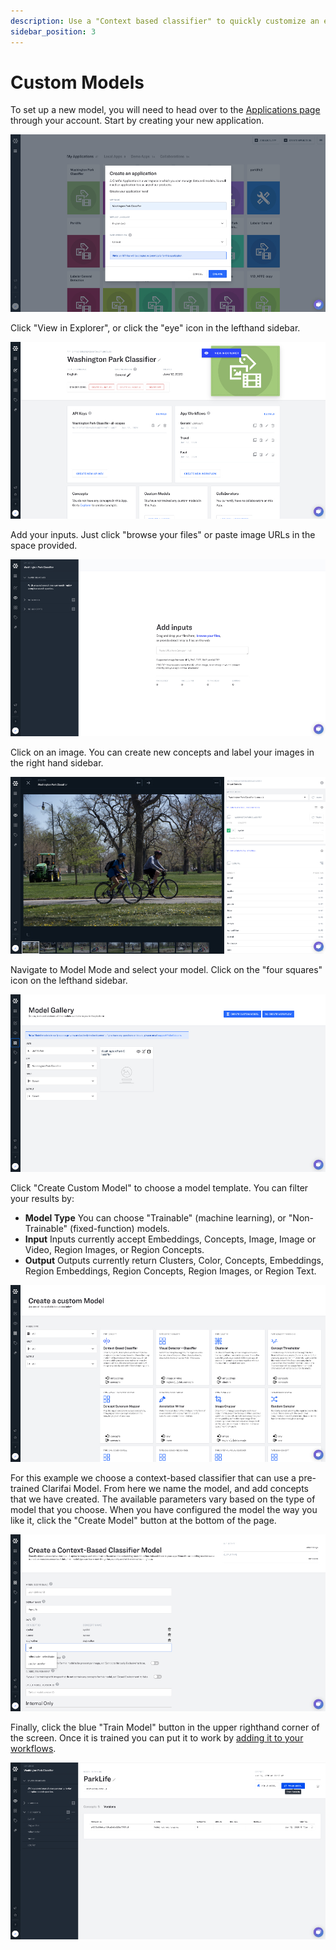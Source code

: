 ```yaml
---
description: Use a "Context based classifier" to quickly customize an existing model.
sidebar_position: 3
---
```


# Custom Models

To set up a new model, you will need to head over to the [Applications page](https://portal.clarifai.com/apps) through your account. Start by creating your new application.

![](/img/create_an_application.jpg)

Click "View in Explorer", or click the "eye" icon in the lefthand sidebar.

![](/img/view_in_explorer.jpg)

Add your inputs. Just click "browse your files" or paste image URLs in the space provided.

![](/img/Add_inputs2.jpg)

Click on an image. You can create new concepts and label your images in the right hand sidebar.

![](/img/create_concepts_and_label.jpg)

Navigate to Model Mode and select your model. Click on the "four squares" icon on the lefthand sidebar.

![](/img/model_gallery.jpg)

Click "Create Custom Model" to choose a model template. You can filter your results by:

* **Model Type** You can choose "Trainable" \(machine learning\), or "Non-Trainable" \(fixed-function\) models.
* **Input** Inputs currently accept Embeddings, Concepts, Image, Image or Video, Region Images, or Region Concepts.
* **Output** Outputs currently return Clusters, Color, Concepts, Embeddings, Region Embeddings, Region Concepts, Region Images, or Region Text.

![](/img/create_custom_model.jpg)

For this example we choose a context-based classifier that can use a pre-trained Clarifai Model. From here we name the model, and add concepts that we have created. The available parameters vary based on the type of model that you choose. When you have configured the model the way you like it, click the "Create Model" button at the bottom of the page.

![](/img/create_context_based_classifier.jpg)

Finally, click the blue "Train Model" button in the upper righthand corner of the screen. Once it is trained you can put it to work by [adding it to your workflows](https://docs.clarifai.com/portal-guide/workflows).

![](/img/train_model.jpg)

